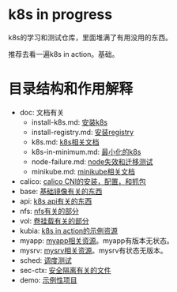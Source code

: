 # k8s in progress

k8s的学习和测试仓库，里面堆满了有用没用的东西。

推荐去看一遍k8s in action。基础。

# 目录结构和作用解释

* doc: 文档有关
  * install-k8s.md: [安装k8s](doc/install-k8s.md)
  * install-registry.md: [安装registry](doc/install-registry.md)
  * k8s.md: [k8s相关文档](doc/k8s.md)
  * k8s-in-minimum.md: [最小化的k8s](doc/k8s-in-minimum.md)
  * node-failure.md: [node失效和迁移测试](doc/node-failure.md)
  * minikube.md: [minikube相关文档](doc/minikube.md)
* calico: [calico CNI的安装，配置，和抓包](calico/)
* base: [基础镜像有关的东西](base/)
* api: [k8s api有关的东西](api/)
* nfs: [nfs有关的部分](nfs/)
* vol: [卷挂载有关的部分](vol/)
* kubia: [k8s in action的示例资源](kubia/)
* myapp: [myapp相关资源](myapp/)。myapp有版本无状态。
* mysrv: [mysrv相关资源](mysrv/)。mysrv有状态无版本。
* sched: [调度测试](sched/)
* sec-ctx: [安全隔离有关的文件](sec-ctx/)
* demo: [示例性项目](demo/)
